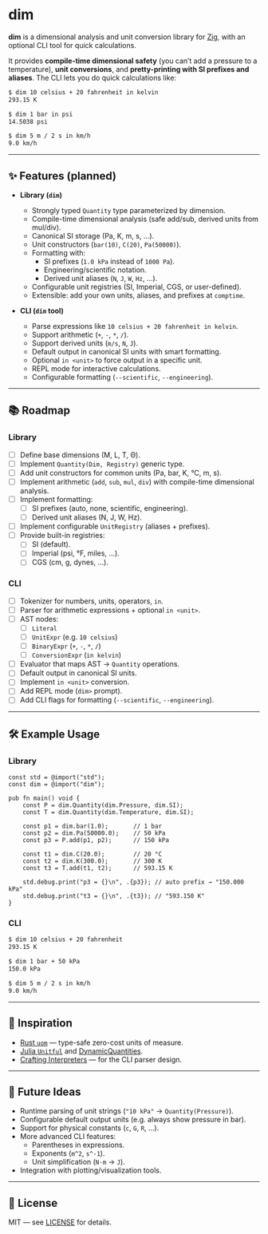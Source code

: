 # dim

**dim** is a dimensional analysis and unit conversion library for [Zig](https://ziglang.org), with an optional CLI tool for quick calculations.

It provides **compile-time dimensional safety** (you can’t add a pressure to a temperature), **unit conversions**, and **pretty-printing with SI prefixes and aliases**. The CLI lets you do quick calculations like:

```bash
$ dim 10 celsius + 20 fahrenheit in kelvin
293.15 K

$ dim 1 bar in psi
14.5038 psi

$ dim 5 m / 2 s in km/h
9.0 km/h
```

---

## ✨ Features (planned)

- **Library (`dim`)**
  - Strongly typed `Quantity` type parameterized by dimension.
  - Compile-time dimensional analysis (safe add/sub, derived units from mul/div).
  - Canonical SI storage (Pa, K, m, s, …).
  - Unit constructors (`bar(10)`, `C(20)`, `Pa(50000)`).
  - Formatting with:
    - SI prefixes (`1.0 kPa` instead of `1000 Pa`).
    - Engineering/scientific notation.
    - Derived unit aliases (`N`, `J`, `W`, `Hz`, …).
  - Configurable unit registries (SI, Imperial, CGS, or user-defined).
  - Extensible: add your own units, aliases, and prefixes at `comptime`.

- **CLI (`dim` tool)**
  - Parse expressions like `10 celsius + 20 fahrenheit in kelvin`.
  - Support arithmetic (`+`, `-`, `*`, `/`).
  - Support derived units (`m/s`, `N`, `J`).
  - Default output in canonical SI units with smart formatting.
  - Optional `in <unit>` to force output in a specific unit.
  - REPL mode for interactive calculations.
  - Configurable formatting (`--scientific`, `--engineering`).

---

## 📚 Roadmap

### Library
- [ ] Define base dimensions (M, L, T, Θ).
- [ ] Implement `Quantity(Dim, Registry)` generic type.
- [ ] Add unit constructors for common units (Pa, bar, K, °C, m, s).
- [ ] Implement arithmetic (`add`, `sub`, `mul`, `div`) with compile-time dimensional analysis.
- [ ] Implement formatting:
  - [ ] SI prefixes (auto, none, scientific, engineering).
  - [ ] Derived unit aliases (N, J, W, Hz).
- [ ] Implement configurable `UnitRegistry` (aliases + prefixes).
- [ ] Provide built-in registries:
  - [ ] SI (default).
  - [ ] Imperial (psi, °F, miles, …).
  - [ ] CGS (cm, g, dynes, …).

### CLI
- [ ] Tokenizer for numbers, units, operators, `in`.
- [ ] Parser for arithmetic expressions + optional `in <unit>`.
- [ ] AST nodes:
  - [ ] `Literal`
  - [ ] `UnitExpr` (e.g. `10 celsius`)
  - [ ] `BinaryExpr` (`+`, `-`, `*`, `/`)
  - [ ] `ConversionExpr` (`in kelvin`)
- [ ] Evaluator that maps AST → `Quantity` operations.
- [ ] Default output in canonical SI units.
- [ ] Implement `in <unit>` conversion.
- [ ] Add REPL mode (`dim>` prompt).
- [ ] Add CLI flags for formatting (`--scientific`, `--engineering`).

---

## 🛠️ Example Usage

### Library
```zig
const std = @import("std");
const dim = @import("dim");

pub fn main() void {
    const P = dim.Quantity(dim.Pressure, dim.SI);
    const T = dim.Quantity(dim.Temperature, dim.SI);

    const p1 = dim.bar(1.0);       // 1 bar
    const p2 = dim.Pa(50000.0);    // 50 kPa
    const p3 = P.add(p1, p2);      // 150 kPa

    const t1 = dim.C(20.0);        // 20 °C
    const t2 = dim.K(300.0);       // 300 K
    const t3 = T.add(t1, t2);      // 593.15 K

    std.debug.print("p3 = {}\n", .{p3}); // auto prefix → "150.000 kPa"
    std.debug.print("t3 = {}\n", .{t3}); // "593.150 K"
}
```

### CLI
```bash
$ dim 10 celsius + 20 fahrenheit
293.15 K

$ dim 1 bar + 50 kPa
150.0 kPa

$ dim 5 m / 2 s in km/h
9.0 km/h
```

---

## 📖 Inspiration

- [Rust `uom`](https://crates.io/crates/uom) — type-safe zero-cost units of measure.
- [Julia `Unitful`](https://github.com/PainterQubits/Unitful.jl) and [DynamicQuantities](https://github.com/JuliaPhysics/DynamicQuantities.jl).
- [Crafting Interpreters](https://craftinginterpreters.com/) — for the CLI parser design.

---

## 🔮 Future Ideas

- Runtime parsing of unit strings (`"10 kPa"` → `Quantity(Pressure)`).
- Configurable default output units (e.g. always show pressure in bar).
- Support for physical constants (`c`, `G`, `R`, …).
- More advanced CLI features:
  - Parentheses in expressions.
  - Exponents (`m^2`, `s^-1`).
  - Unit simplification (`N·m` → `J`).
- Integration with plotting/visualization tools.

---

## 📜 License

MIT — see [LICENSE](./LICENSE) for details.

